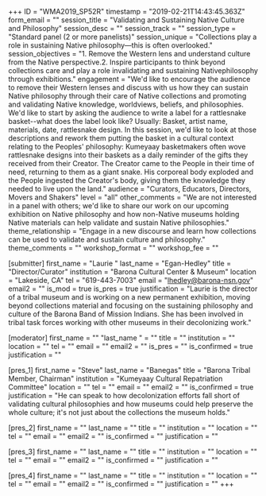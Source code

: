 +++
ID = "WMA2019_SP52R"
timestamp = "2019-02-21T14:43:45.363Z"
form_email = ""
session_title = "Validating and Sustaining Native Culture and Philosophy"
session_desc = ""
session_track = ""
session_type = "Standard panel (2 or more panelists)"
session_unique = "Collections play a role in sustaining Native philosophy—this is often overlooked."
session_objectives = "1. Remove the Western lens and understand culture from the Native perspective.2. Inspire participants to think beyond collections care and play a role invalidating and sustaining Nativephilosophy through exhibitions."
engagement = "We'd like to encourage the audience to remove their Western lenses and discuss with us how they can sustain Native philosophy through their care of Native collections and promoting and validating Native knowledge, worldviews, beliefs, and philosophies. We'd like to start by asking the audience to write a label for a rattlesnake basket--what does the label look like? Usually: Basket, artist name, materials, date, rattlesnake design. In this session, we'd like to look at those descriptions and rework them putting the basket in a cultural context relating to the Peoples' philosophy: Kumeyaay basketmakers often wove rattlesnake designs into their baskets as a daily reminder of the gifts they received from their Creator. The Creator came to the People in their time of need, returning to them as a giant snake. His corporeal body exploded and the People ingested the Creator's body, giving them the knowledge they needed to live upon the land."
audience = "Curators, Educators, Directors, Movers and Shakers"
level = "all"
other_comments = "We are not interested in a panel with others; we'd like to share our work on our upcoming exhibition on Native philosophy and how non-Native museums holding Native materials can help validate and sustain Native philosophies."
theme_relationship = "Engage in a new discourse and learn how collections can be used to validate and sustain culture and philosophy."
theme_comments = ""
workshop_format = ""
workshop_fee = ""

[submitter]
first_name = "Laurie "
last_name = "Egan-Hedley"
title = "Director/Curator"
institution = "Barona Cultural Center & Museum"
location = "Lakeside, CA"
tel = "619-443-7003"
email = "lhedley@barona-nsn.gov"
email2 = ""
is_mod = true
is_pres = true
justification = "Laurie is the director of a tribal museum and is working on a new permanent exhibition, moving beyond collections material and focusing on the sustaining philosophy and culture of the Barona Band of Mission Indians. She has been involved in tribal task forces working with other museums in their decolonizing work."

[moderator]
first_name = ""
"last_name " = ""
title = ""
institution = ""
location = ""
tel = ""
email = ""
email2 = ""
is_pres = ""
is_confirmed = true
justification = ""

[pres_1]
first_name = "Steve"
last_name = "Banegas"
title = "Barona Tribal Member, Chairman"
institution = "Kumeyaay Cultural Repatriation Committee"
location = ""
tel = ""
email = ""
email2 = ""
is_confirmed = true
justification = "He can speak to how decolonization efforts fall short of validating cultural philosophies and how museums could help preserve the whole culture; it's not just about the collections the museum holds."

[pres_2]
first_name = ""
last_name = ""
title = ""
institution = ""
location = ""
tel = ""
email = ""
email2 = ""
is_confirmed = ""
justification = ""

[pres_3]
first_name = ""
last_name = ""
title = ""
institution = ""
location = ""
tel = ""
email = ""
email2 = ""
is_confirmed = ""
justification = ""

[pres_4]
first_name = ""
last_name = ""
title = ""
institution = ""
location = ""
tel = ""
email = ""
email2 = ""
is_confirmed = ""
justification = ""
+++

